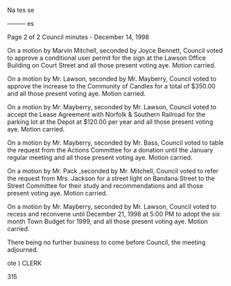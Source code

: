 Na tes se

——— es

Page 2 of 2
Council minutes - December 14, 1998

On a motion by Marvin Mitchell, seconded by Joyce Bennett, Council
voted to approve a conditional user permit for the sign at the Lawson
Office Building on Court Street and all those present voting aye.
Motion carried.

On a motion by Mr. Lawson, seconded by Mr. Mayberry, Council voted to
approve the increase to the Community of Candles for a total of $350.00
and all those present voting aye. Motion carried.

On a motion by Mr. Mayberry, seconded by Mr. Lawson, Council voted to
accept the Lease Agreement with Norfolk & Southern Railroad for the
parking lot at the Depot at $120.00 per year and all those present
voting aye. Motion carried.

On a motion by Mr. Mayberry, seconded by Mr. Bass, Council voted to
table the request from the Actions Committee for a donation until the
January regular meeting and all those present voting aye. Motion
carried.

On a motion by Mr. Pack ,seconded by Mr. Mitchell, Council voted to
refer the request from Mrs. Jackson for a street light on Bandana
Street to the Street Committee for their study and recommendations and
all those present voting aye. Motion carried.

On a motion by Mr. Mayberry, seconded by Mr. Lawson, Council voted to
recess and reconvene until December 21, 1998 at 5:00 PM to adopt the
six month Town Budget for 1999, and all those present voting aye.
Motion carried.

There being no further business to come before Council, the meeting
adjourned.

ote \) CLERK

315
